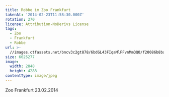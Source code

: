 ```yaml
---
title: Robbe im Zoo Frankfurt
takenAt: '2014-02-23T11:58:30.000Z'
rotation: 270
license: Attribution-NoDerivs License
tags:
  - Zoo
  - Frankfurt
  - Robbe
url: >-
  //images.ctfassets.net/bncv3c2gt878/6bdGL43FIqaMlFFvnMmQQO/f20086b8bac62000503530bb88cab936/robbe-im-zoo-frankfurt_12730086164_o
size: 6025277
image:
  width: 2848
  height: 4288
contentType: image/jpeg
---
```


Zoo Frankfurt 23.02.2014